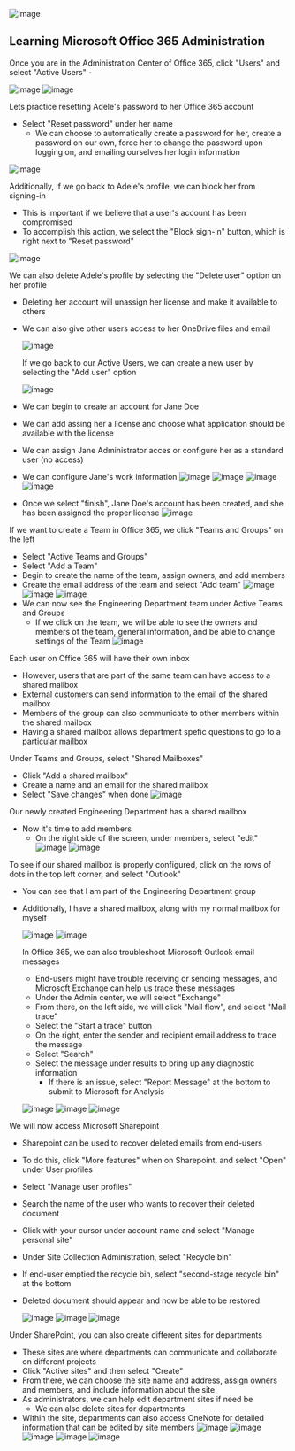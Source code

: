 ![image](https://github.com/chriskhawaja/office365admin/assets/153021794/774d50df-ec9c-45c8-b44a-53672e14cbc2)



<h2>Learning Microsoft Office 365 Administration</h2>

<p>
Once you are in the Administration Center of Office 365, click "Users" and select "Active Users"
  - 

  
![image](https://github.com/chriskhawaja/office365admin/assets/153021794/07dfdc42-8a95-4578-bb3e-50432f5bb64b)
![image](https://github.com/chriskhawaja/office365admin/assets/153021794/7d943fbe-ed6e-4ebe-abdb-faa48b9031d1)

Lets practice resetting Adele's password to her Office 365 account 
- Select "Reset password" under her name
  - We can choose to automatically create a password for her, create a password on our own, force her to change the password upon logging on, and emailing ourselves her login information
    
![image](https://github.com/chriskhawaja/office365admin/assets/153021794/c22e54c4-b18b-4772-be65-dabbab50e7f4)

Additionally, if we go back to Adele's profile, we can block her from signing-in 
- This is important if we believe that a user's account has been compromised
- To accomplish this action, we select the "Block sign-in" button, which is right next to "Reset password"
  
![image](https://github.com/chriskhawaja/office365admin/assets/153021794/1f7f5545-bf58-4ee5-93d8-3990e8703acb)

We can also delete Adele's profile by selecting the "Delete user" option on her profile
- Deleting her account will unassign her license and make it available to others
- We can also give other users access to her OneDrive files and email

  ![image](https://github.com/chriskhawaja/office365admin/assets/153021794/aa87166b-bd65-437b-a26e-a9c323ec97f1)

  If we go back to our Active Users, we can create a new user by selecting the "Add user" option

  ![image](https://github.com/chriskhawaja/office365admin/assets/153021794/65c7b559-ddab-47fe-b552-56d7d05fef15)

- We can begin to create an account for Jane Doe
- We can add assing her a license and choose what application should be available with the license
- We can assign Jane Administrator acces or configure her as a standard user (no access)
- We can configure Jane's work information
  ![image](https://github.com/chriskhawaja/office365admin/assets/153021794/9ea9f407-9e91-4841-bd20-521b259e78ae)
  ![image](https://github.com/chriskhawaja/office365admin/assets/153021794/3e82591b-ef2d-452d-a1f8-fa992913ce98)
![image](https://github.com/chriskhawaja/office365admin/assets/153021794/8735d7f8-c45c-4ada-a24d-aeeae5576b90)
![image](https://github.com/chriskhawaja/office365admin/assets/153021794/b1db9d0f-7381-4fea-bf05-1931bfea9bc4)

- Once we select "finish", Jane Doe's account has been created, and she has been assigned the proper license
![image](https://github.com/chriskhawaja/office365admin/assets/153021794/55701fa5-a962-4cf6-9899-b41f341162fd)

If we want to create a Team in Office 365, we click "Teams and Groups" on the left 
  - Select "Active Teams and Groups"
  - Select "Add a Team"
  - Begin to create the name of the team, assign owners, and add members 
  - Create the email address of the team and select "Add team"
    ![image](https://github.com/chriskhawaja/office365admin/assets/153021794/7680f5d0-a437-4057-8a22-6476494f43c6)
![image](https://github.com/chriskhawaja/office365admin/assets/153021794/2e15c51d-9fe2-4090-a2d5-799b263d83ba)
![image](https://github.com/chriskhawaja/office365admin/assets/153021794/71fbed8f-4faf-46c1-81ee-dd6e5d74d6f5)
- We can now see the Engineering Department team under Active Teams and Groups
  - If we click on the team, we wil be able to see the owners and members of the team, general information, and be able to change settings of the Team
![image](https://github.com/chriskhawaja/office365admin/assets/153021794/63a3ad9b-3198-4b69-aa2b-582522f5afe1)

Each user on Office 365 will have their own inbox
  - However, users that are part of the same team can have access to a shared mailbox
  - External customers can send information to the email of the shared mailbox
  - Members of the group can also communicate to other members within the shared mailbox
  - Having a shared mailbox allows department spefic questions to go to a particular mailbox

Under Teams and Groups, select "Shared Mailboxes"
  - Click "Add a shared mailbox"
  - Create a name and an email for the shared mailbox
  - Select "Save changes" when done
![image](https://github.com/chriskhawaja/office365admin/assets/153021794/66074964-aeb7-43aa-8281-9bdde2cb97a2)

Our newly created Engineering Department has a shared mailbox
  - Now it's time to add members
      - On the right side of the screen, under members, select "edit"
  ![image](https://github.com/chriskhawaja/office365admin/assets/153021794/a1a4de1c-b2a9-4afe-96e9-baf37cfc7f48)
![image](https://github.com/chriskhawaja/office365admin/assets/153021794/ca95c098-6e58-4764-a63f-e2d36ef98260)

To see if our shared mailbox is properly configured, click on the rows of dots in the top left corner, and select "Outlook"
  - You can see that I am part of the Engineering Department group
  - Additionally, I have a shared mailbox, along with my normal mailbox for myself

    
    ![image](https://github.com/chriskhawaja/office365admin/assets/153021794/f1c89017-143d-4f6a-84e7-ec55701837d4)
    ![image](https://github.com/chriskhawaja/office365admin/assets/153021794/ec61e2cb-71ec-4c5f-a8f2-61c900a824a4)

    In Office 365, we can also troubleshoot Microsoft Outlook email messages
      - End-users might have trouble receiving or sending messages, and Microsoft Exchange can help us trace these messages
      - Under the Admin center, we will select "Exchange"
      - From there, on the left side, we will click "Mail flow", and select "Mail trace"
      - Select the "Start a trace" button
      - On the right, enter the sender and recipient email address to trace the message
      - Select "Search"
      - Select the message under results to bring up any diagnostic information
          - If there is an issue, select "Report Message" at the bottom to submit to Microsoft for Analysis
       
    ![image](https://github.com/chriskhawaja/office365admin/assets/153021794/04830c1a-e640-4749-9509-fee2547e3144)
        ![image](https://github.com/chriskhawaja/office365admin/assets/153021794/4ad91c62-598a-4c4b-a5b2-02376dc88c3a)
![image](https://github.com/chriskhawaja/office365admin/assets/153021794/9814a815-2051-47f6-bb24-a16cc495a260)

We will now access Microsoft Sharepoint
  - Sharepoint can be used to recover deleted emails from end-users
  - To do this, click "More features" when on Sharepoint, and select "Open" under User profiles
  - Select "Manage user profiles"
  - Search the name of the user who wants to recover their deleted document
  - Click with your cursor under account name and select "Manage personal site"
  - Under Site Collection Administration, select "Recycle bin"
  - If end-user emptied the recycle bin, select "second-stage recycle bin" at the bottom
  - Deleted document should appear and now be able to be restored

    ![image](https://github.com/chriskhawaja/office365admin/assets/153021794/68bac8f1-bf5d-4336-9e7e-ffba4edf3ccd)
    ![image](https://github.com/chriskhawaja/office365admin/assets/153021794/474d3bca-8a32-48b9-954d-432062cb5cf5)
    ![image](https://github.com/chriskhawaja/office365admin/assets/153021794/8652bb75-dc1c-49f0-9ea4-caf17160ffc1)

Under SharePoint, you can also create different sites for departments
  - These sites are where departments can communicate and collaborate on different projects
  - Click "Active sites" and then select "Create"
  - From there, we can choose the site name and address, assign owners and members, and include information about the site
  - As administrators, we can help edit department sites if need be
      - We can also delete sites for departments
  - Within the site, departments can also access OneNote for detailed information that can be edited by site members 
![image](https://github.com/chriskhawaja/office365admin/assets/153021794/aefb0d50-300f-48d8-83d8-56248b009ea1)
    ![image](https://github.com/chriskhawaja/office365admin/assets/153021794/e5950843-7653-45ae-8d93-a9fd63546648)
![image](https://github.com/chriskhawaja/office365admin/assets/153021794/9a8673fb-f9d6-456a-8162-4e579d36a6f6)
![image](https://github.com/chriskhawaja/office365admin/assets/153021794/15759041-4b74-42ea-a9e1-9aed868ca785)
![image](https://github.com/chriskhawaja/office365admin/assets/153021794/6526bde5-9ebe-4edc-a566-4ad61db092c3)
